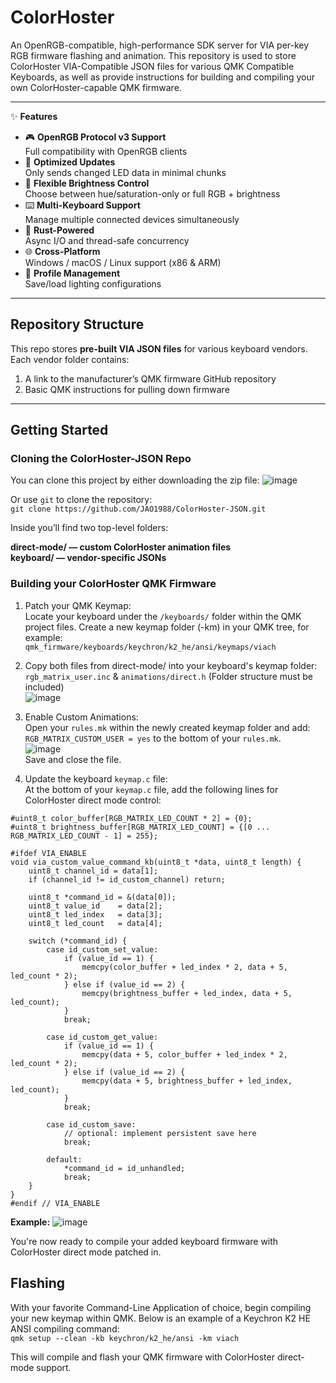 # ColorHoster

An OpenRGB-compatible, high-performance SDK server for VIA per-key RGB firmware flashing and animation. This repository is used to store ColorHoster VIA-Compatible JSON files for various QMK Compatible Keyboards, as well as provide instructions for building and compiling your own ColorHoster-capable QMK firmware.

---

✨ **Features**

- 🎮 **OpenRGB Protocol v3 Support**  
  Full compatibility with OpenRGB clients  
- 🔋 **Optimized Updates**  
  Only sends changed LED data in minimal chunks  
- 🎨 **Flexible Brightness Control**  
  Choose between hue/saturation-only or full RGB + brightness  
- ⌨️ **Multi-Keyboard Support**  
  Manage multiple connected devices simultaneously  
- 🦀 **Rust-Powered**  
  Async I/O and thread-safe concurrency  
- 🌐 **Cross-Platform**  
  Windows / macOS / Linux support (x86 & ARM)  
- 💾 **Profile Management**  
  Save/load lighting configurations  

---

## Repository Structure

This repo stores **pre-built VIA JSON files** for various keyboard vendors. Each vendor folder contains:

1. A link to the manufacturer’s QMK firmware GitHub repository
2. Basic QMK instructions for pulling down firmware
---

## Getting Started

### Cloning the ColorHoster-JSON Repo
You can clone this project by either downloading the zip file:
![image](https://github.com/user-attachments/assets/87549ffb-6b6b-4274-8883-cba9a68b7e5e)

Or use `git` to clone the repository:\
`git clone https://github.com/JAO1988/ColorHoster-JSON.git`

Inside you’ll find two top-level folders:

**direct-mode/ — custom ColorHoster animation files**\
**keyboard/ — vendor-specific JSONs**


### Building your ColorHoster QMK Firmware
1. Patch your QMK Keymap:\
Locate your keyboard under the `/keyboards/` folder within the QMK project files.
Create a new keymap folder (-km) in your QMK tree, for example:\
`qmk_firmware/keyboards/keychron/k2_he/ansi/keymaps/viach`

2. Copy both files from direct-mode/ into your keyboard's keymap folder:\
`rgb_matrix_user.inc` & `animations/direct.h` (Folder structure must be included)\
![image](https://github.com/user-attachments/assets/d31ca1b7-bf4a-43f1-97a6-f2c7bf5393cc)

4. Enable Custom Animations:\
Open your `rules.mk` within the newly created keymap folder and add:\
`RGB_MATRIX_CUSTOM_USER = yes` to the bottom of your `rules.mk`.\
![image](https://github.com/user-attachments/assets/676301d1-82f3-42e9-aa4e-844befa1ec56)\
Save and close the file.

5. Update the keyboard `keymap.c` file:\
At the bottom of your `keymap.c` file, add the following lines for ColorHoster direct mode control:
```
#uint8_t color_buffer[RGB_MATRIX_LED_COUNT * 2] = {0};
#uint8_t brightness_buffer[RGB_MATRIX_LED_COUNT] = {[0 ... RGB_MATRIX_LED_COUNT - 1] = 255};

#ifdef VIA_ENABLE
void via_custom_value_command_kb(uint8_t *data, uint8_t length) {
    uint8_t channel_id = data[1];
    if (channel_id != id_custom_channel) return;

    uint8_t *command_id = &(data[0]);
    uint8_t value_id    = data[2];
    uint8_t led_index   = data[3];
    uint8_t led_count   = data[4];

    switch (*command_id) {
        case id_custom_set_value:
            if (value_id == 1) {
                memcpy(color_buffer + led_index * 2, data + 5, led_count * 2);
            } else if (value_id == 2) {
                memcpy(brightness_buffer + led_index, data + 5, led_count);
            }
            break;

        case id_custom_get_value:
            if (value_id == 1) {
                memcpy(data + 5, color_buffer + led_index * 2, led_count * 2);
            } else if (value_id == 2) {
                memcpy(data + 5, brightness_buffer + led_index, led_count);
            }
            break;

        case id_custom_save:
            // optional: implement persistent save here
            break;

        default:
            *command_id = id_unhandled;
            break;
    }
}
#endif // VIA_ENABLE
```
**Example:**
![image](https://github.com/user-attachments/assets/8f75d7cb-1e2d-484e-82eb-ac53dfdab688)

You're now ready to compile your added keyboard firmware with ColorHoster direct mode patched in.
## Flashing
With your favorite Command-Line Application of choice, begin compiling your new keymap within QMK. Below is an example of a Keychron K2 HE ANSI compiling command:\
```qmk setup --clean -kb keychron/k2_he/ansi -km viach```

This will compile and flash your QMK firmware with ColorHoster direct-mode support.

